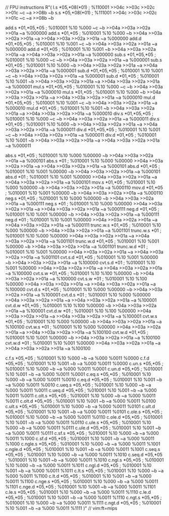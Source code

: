 
// FPU instructions
R"(
l.s *05,*08(*01) ; %110001 >>04c >>03c >>02c >>01c ~c ~a >>08b ~b
s.s *05,*08(*01) ; %111001 >>04c >>03c >>02c >>01c ~c ~a >>08b ~b

add.s *01,*05,*05 ; %010001 %10 %000 ~c ~b >>04a >>03a >>02a >>01a ~a %000000
add.s *01,*05     ; %010001 %10 %000 ~b >>04a >>03a >>02a >>01a ~a >>04a >>03a >>02a >>01a ~a %000000
add.d *01,*05,*05 ; %010001 %10 %001 ~c ~b >>04a >>03a >>02a >>01a ~a %000000
add.d *01,*05     ; %010001 %10 %001 ~b >>04a >>03a >>02a >>01a ~a >>04a >>03a >>02a >>01a ~a %000000
sub.s *01,*05,*05 ; %010001 %10 %000 ~c ~b >>04a >>03a >>02a >>01a ~a %000001
sub.s *01,*05     ; %010001 %10 %000 ~b >>04a >>03a >>02a >>01a ~a >>04a >>03a >>02a >>01a ~a %000001
sub.d *01,*05,*05 ; %010001 %10 %001 ~c ~b >>04a >>03a >>02a >>01a ~a %000001
sub.d *01,*05     ; %010001 %10 %001 ~b >>04a >>03a >>02a >>01a ~a >>04a >>03a >>02a >>01a ~a %000001
mul.s *01,*05,*05 ; %010001 %10 %000 ~c ~b >>04a >>03a >>02a >>01a ~a %000010
mul.s *01,*05     ; %010001 %10 %000 ~b >>04a >>03a >>02a >>01a ~a >>04a >>03a >>02a >>01a ~a %000010
mul.d *01,*05,*05 ; %010001 %10 %001 ~c ~b >>04a >>03a >>02a >>01a ~a %000010
mul.d *01,*05     ; %010001 %10 %001 ~b >>04a >>03a >>02a >>01a ~a >>04a >>03a >>02a >>01a ~a %000010
div.s *01,*05,*05 ; %010001 %10 %000 ~c ~b >>04a >>03a >>02a >>01a ~a %000011
div.s *01,*05     ; %010001 %10 %000 ~b >>04a >>03a >>02a >>01a ~a >>04a >>03a >>02a >>01a ~a %000011
div.d *01,*05,*05 ; %010001 %10 %001 ~c ~b >>04a >>03a >>02a >>01a ~a %000011
div.d *01,*05     ; %010001 %10 %001 ~b >>04a >>03a >>02a >>01a ~a >>04a >>03a >>02a >>01a ~a %000011

abs.s *01,*05     ; %010001 %10 %000 %00000 ~b >>04a >>03a >>02a >>01a ~a %000101
abs.s *01         ; %010001 %10 %000 %00000 >>04a >>03a >>02a >>01a ~a >>04a >>03a >>02a >>01a ~a %000101
abs.d *01,*05     ; %010001 %10 %001 %00000 ~b >>04a >>03a >>02a >>01a ~a %000101
abs.d *01         ; %010001 %10 %001 %00000 >>04a >>03a >>02a >>01a ~a >>04a >>03a >>02a >>01a ~a %000101
mov.s *01,*05     ; %010001 %10 %000 %00000 ~b >>04a >>03a >>02a >>01a ~a %000110
mov.d *01,*05     ; %010001 %10 %001 %00000 ~b >>04a >>03a >>02a >>01a ~a %000110
neg.s *01,*05     ; %010001 %10 %000 %00000 ~b >>04a >>03a >>02a >>01a ~a %000111
neg.s *01         ; %010001 %10 %000 %00000 >>04a >>03a >>02a >>01a ~a >>04a >>03a >>02a >>01a ~a %000111
neg.d *01,*05     ; %010001 %10 %001 %00000 ~b >>04a >>03a >>02a >>01a ~a %000111
neg.d *01         ; %010001 %10 %001 %00000 >>04a >>03a >>02a >>01a ~a >>04a >>03a >>02a >>01a ~a %000111
trunc.w.s *01,*05 ; %010001 %10 %000 %00000 ~b >>04a >>03a >>02a >>01a ~a %001101
trunc.w.s *01     ; %010001 %10 %000 %00000 >>04a >>03a >>02a >>01a ~a >>04a >>03a >>02a >>01a ~a %001101
trunc.w.d *01,*05 ; %010001 %10 %001 %00000 ~b >>04a >>03a >>02a >>01a ~a %001101
trunc.w.d *01     ; %010001 %10 %001 %00000 >>04a >>03a >>02a >>01a ~a >>04a >>03a >>02a >>01a ~a %001101
cvt.s.d *01,*05   ; %010001 %10 %001 %00000 ~b >>04a >>03a >>02a >>01a ~a %100000
cvt.s.d *01       ; %010001 %10 %001 %00000 >>04a >>03a >>02a >>01a ~a >>04a >>03a >>02a >>01a ~a %100000
cvt.s.w *01,*05   ; %010001 %10 %100 %00000 ~b >>04a >>03a >>02a >>01a ~a %100000
cvt.s.w *01       ; %010001 %10 %100 %00000 >>04a >>03a >>02a >>01a ~a >>04a >>03a >>02a >>01a ~a %100000
cvt.d.s *01,*05   ; %010001 %10 %000 %00000 ~b >>04a >>03a >>02a >>01a ~a %100001
cvt.d.s *01       ; %010001 %10 %000 %00000 >>04a >>03a >>02a >>01a ~a >>04a >>03a >>02a >>01a ~a %100001
cvt.d.w *01,*05   ; %010001 %10 %100 %00000 ~b >>04a >>03a >>02a >>01a ~a %100001
cvt.d.w *01       ; %010001 %10 %100 %00000 >>04a >>03a >>02a >>01a ~a >>04a >>03a >>02a >>01a ~a %100001
cvt.w.s *01,*05   ; %010001 %10 %000 %00000 ~b >>04a >>03a >>02a >>01a ~a %100100
cvt.w.s *01       ; %010001 %10 %000 %00000 >>04a >>03a >>02a >>01a ~a >>04a >>03a >>02a >>01a ~a %100100
cvt.w.d *01,*05   ; %010001 %10 %001 %00000 ~b >>04a >>03a >>02a >>01a ~a %100100
cvt.w.d *01       ; %010001 %10 %001 %00000 >>04a >>03a >>02a >>01a ~a >>04a >>03a >>02a >>01a ~a %100100

c.f.s *05,*05    ; %010001 %10 %000 ~b ~a %000 %0011 %0000
c.f.d *05,*05    ; %010001 %10 %001 ~b ~a %000 %0011 %0000
c.un.s *05,*05   ; %010001 %10 %000 ~b ~a %000 %0011 %0001
c.un.d *05,*05   ; %010001 %10 %001 ~b ~a %000 %0011 %0001
c.eq.s *05,*05   ; %010001 %10 %000 ~b ~a %000 %0011 %0010
c.eq.d *05,*05   ; %010001 %10 %001 ~b ~a %000 %0011 %0010
c.ueq.s *05,*05  ; %010001 %10 %000 ~b ~a %000 %0011 %0011
c.ueq.d *05,*05  ; %010001 %10 %001 ~b ~a %000 %0011 %0011
c.olt.s *05,*05  ; %010001 %10 %000 ~b ~a %000 %0011 %0011
c.olt.d *05,*05  ; %010001 %10 %001 ~b ~a %000 %0011 %0100
c.ult.s *05,*05  ; %010001 %10 %000 ~b ~a %000 %0011 %0101
c.ult.d *05,*05  ; %010001 %10 %001 ~b ~a %000 %0011 %0101
c.ole.s *05,*05  ; %010001 %10 %000 ~b ~a %000 %0011 %0110
c.ole.d *05,*05  ; %010001 %10 %001 ~b ~a %000 %0011 %0110
c.ule.s *05,*05  ; %010001 %10 %000 ~b ~a %000 %0011 %0111
c.ule.d *05,*05  ; %010001 %10 %001 ~b ~a %000 %0011 %0111
c.sf.s *05,*05   ; %010001 %10 %000 ~b ~a %000 %0011 %1000
c.sf.d *05,*05   ; %010001 %10 %001 ~b ~a %000 %0011 %1000
c.ngle.s *05,*05 ; %010001 %10 %000 ~b ~a %000 %0011 %1001
c.ngle.d *05,*05 ; %010001 %10 %001 ~b ~a %000 %0011 %1001
c.seq.s *05,*05  ; %010001 %10 %000 ~b ~a %000 %0011 %1010
c.seq.d *05,*05  ; %010001 %10 %001 ~b ~a %000 %0011 %1010
c.ngl.s *05,*05  ; %010001 %10 %000 ~b ~a %000 %0011 %1011
c.ngl.d *05,*05  ; %010001 %10 %001 ~b ~a %000 %0011 %1011
c.lt.s *05,*05   ; %010001 %10 %000 ~b ~a %000 %0011 %1100
c.lt.d *05,*05   ; %010001 %10 %001 ~b ~a %000 %0011 %1100
c.nge.s *05,*05  ; %010001 %10 %000 ~b ~a %000 %0011 %1101
c.nge.d *05,*05  ; %010001 %10 %001 ~b ~a %000 %0011 %1101
c.le.s *05,*05   ; %010001 %10 %000 ~b ~a %000 %0011 %1110
c.le.d *05,*05   ; %010001 %10 %001 ~b ~a %000 %0011 %1110
c.ngt.s *05,*05  ; %010001 %10 %000 ~b ~a %000 %0011 %1111
c.ngt.d *05,*05  ; %010001 %10 %001 ~b ~a %000 %0011 %1111
)"
// vim:ft=mips
